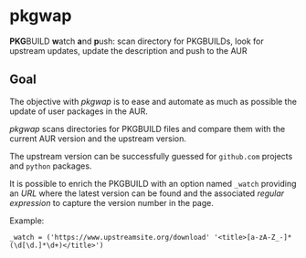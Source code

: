 # pkgwap
**PKG**BUILD **w**atch **a**nd **p**ush: scan directory for PKGBUILDs, look for upstream updates, update the description and push to the AUR

## Goal
The objective with _pkgwap_ is to ease and automate as much as possible the update of user packages in the AUR.

_pkgwap_ scans directories for PKGBUILD files and compare them with the current AUR version and the upstream version.

The upstream version can be successfully guessed for `github.com` projects and `python` packages.

It is possible to enrich the PKGBUILD with an option named `_watch` providing an _URL_ where the latest version can be found and the associated _regular expression_ to capture the version number in the page.

Example:
```
_watch = ('https://www.upstreamsite.org/download' '<title>[a-zA-Z_-]*(\d[\d.]*\d+)</title>')
